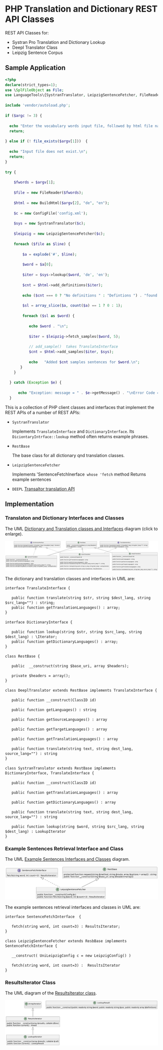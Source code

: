 # PHP Translation and Dictionary REST API Classes

REST API Classes for:

- Systran Pro Translation and Dictionary Lookup
- Deepl Translator Class
- Leipzig Sentence Corpus

## Sample Application

```php
<?php
declare(strict_types=1);
use \SplFileObject as File;
use LanguageTools\{SystranTranslator, LeipzigSentenceFetcher, FileReader, BuildHtml, ConfigFile};

include 'vendor/autoload.php';

if ($argc != 3) {

  echo "Enter the vocabulary words input file, followed by html file name (without .html).\n";
  return;

} else if (! file_exists($argv[1]))  {

  echo "Input file does not exist.\n";
  return;
}

try {
    
    $fwords = $argv[1];
 
    $file = new FileReader($fwords);
    
    $html = new BuildHtml($argv[2], "de", "en");

    $c = new ConfigFile('config.xml');
    
    $sys = new SystranTranslator($c);
    
    $leipzig = new LeipzigSentenceFetcher($c);
  
    foreach ($file as $line) {
       
        $a = explode('#', $line);
        
        $word = $a[0];
        
        $iter = $sys->lookup($word, 'de', 'en');
      
        $cnt = $html->add_definitions($iter); 

        echo ($cnt === 0 ? "No definitions " : "Defintions ") . "found for {$a[0]}.\n";   

        $sl = array_slice($a, count($a) == 1 ? 0 : 1);
        
        foreach ($sl as $word) {
            
           echo $word . "\n";
           
           $iter = $leipzig->fetch_samples($word, 5);
           
           // add_sample()  takes TranslateInterface
           $cnt = $html->add_samples($iter, $sys); 
          
           echo   "Added $cnt samples sentences for $word.\n";
       } 
    }
 
  } catch (Exception $e) {

      echo "Exception: message = " . $e->getMessage() . "\nError Code = " . $e->getCode() . "\n";
  }
  ```

This is a collection of PHP client classes and interfaces that implement the REST APIs of a number of REST APIs:

- `SystranTranslator`

   Implements `TranslateInterface` and `DictionaryInterface`. Its `DiciontaryIntrface::lookup` method  often returns example phrases.

-  `RestBase`

    The base class for all dictionary qnd translation classes. 

- `LeipzipSentenceFetcher`

   Implements 'SentenceFetchInerface` whose 'fetch` method Returns example sentences

- `DEEPL` [Transaltor translation API](https://www.deepl.com/docs-api)

## Implementation

### Translaton and Dictionary Interfaces and Classes

The UML [Dictionary and Translation classes and Interfaces](/assets/images/dict-trans-classes.png) diagram (click to enlarge).

![UML Dictionary and Translation Classes and Interface Diagram](/assets/images/dict-trans-classes.png)

The dictionary and translation classes and interfaces in UML are:

```plantuml
interface TranslateInterface {

   public function translate(string $str, string $dest_lang, string $src_lang="") : string;
   public function getTranslationLanguages() : array;
}

interface DictionaryInterface {
   
   public function lookup(string $str, string $src_lang, string $dest_lang) : \Iterator; 
   public function getDictionaryLanguages() : array; 
}

class RestBase {

   public  __construct(string $base_uri, array $headers); 
  
   private $headers = array(); 
}

class DeeplTranslator extends RestBase implements TranslateInterface {
   
   public function __construct(ClassID id)
   
   public function getLanguages() : string

   public function getSourceLanguages() : array

   public function getTargetLanguages() : array
   
   public function getTranslationLanguages() : array

   public function translate(string text, string dest_lang, source_lang="") : string 
}

class SystranTranslator extends RestBase implements DictionaryInterface, TranslateInterface {

   public function __construct(ClassID id)
   
   public function getTranslationLanguages() : array

   public function getDictionaryLanguages() : array 
    
   public function translate(string text, string dest_lang, source_lang="") : string 
   
   public function lookup(string $word, string $src_lang, string $dest_lang) : LookupIterator
}
```

### Example Sentences Retrieval Interface and Class

The UML [Example Sentences Interfaces and Classes](/assets/images/sentence-fetcher.png) diagram.

![UML of Examples Sentence Retrieval Class and Interface Diagram](/assets/images/sentence-fetcher.png)

The example sentences retrieval interfaces and classes in UML are:

```plantuml
interface SentenceFetchInterface  { 

   fetch(string word, int count=3) : ResultsIterator;
}

class LeipzigSentenceFetcher extends ResbBase implements SentenceFetchInterface {

   __construct( UniLeipzigConfig c = new LeipzigConfig() )
   
   fetch(string word, int count=3) :  ResultsIterator
}
```

### ResultsIterator Class

The UML diagram of the [ResultsIterator class](/assets/images/results-iterator.png).

![UML of ResultIterator](/assets/images/results-iterator.png)
